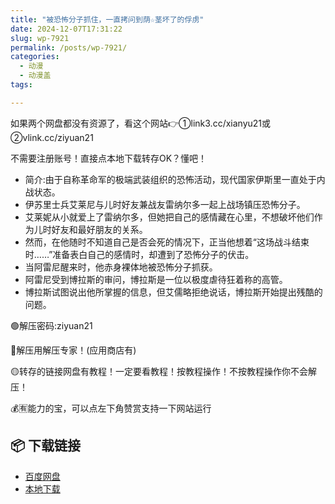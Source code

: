 ```yaml
---
title: "被恐怖分子抓住，一直拷问到荫☆茎坏了的俘虏"
date: 2024-12-07T17:31:22
slug: wp-7921
permalink: /posts/wp-7921/
categories:
  - 动漫
  - 动漫盖
tags:

---
```


如果两个网盘都没有资源了，看这个网站👉①link3.cc/xianyu21或②vlink.cc/ziyuan21

不需要注册账号！直接点本地下载转存OK？懂吧！

*   简介:由于自称革命军的极端武装组织的恐怖活动，现代国家伊斯里一直处于内战状态。
*   伊苏里士兵艾莱尼与儿时好友兼战友雷纳尔多一起上战场镇压恐怖分子。
*   艾莱妮从小就爱上了雷纳尔多，但她把自己的感情藏在心里，不想破坏他们作为儿时好友和最好朋友的关系。
*   然而，在他随时不知道自己是否会死的情况下，正当他想着“这场战斗结束时……”准备表白自己的感情时，却遭到了恐怖分子的伏击。
*   当阿雷尼醒来时，他赤身裸体地被恐怖分子抓获。
*   阿雷尼受到博拉斯的审问，博拉斯是一位以极度虐待狂着称的高管。
*   博拉斯试图说出他所掌握的信息，但艾儒略拒绝说话，博拉斯开始提出残酷的问题。

🟢解压密码:ziyuan21

🔵解压用解压专家！(应用商店有)

🟡转存的链接网盘有教程！一定要看教程！按教程操作！不按教程操作你不会解压！

💰🈶能力的宝，可以点左下角赞赏支持一下网站运行

## 📦 下载链接
- [百度网盘](https://blziyuan21.com/pay-download/7921?key=79cb9c6015&down_id=0)
- [本地下载](https://blziyuan21.com/pay-download/7921?key=79cb9c6015&down_id=1)

